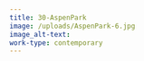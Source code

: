```yaml
---
title: 30-AspenPark
image: /uploads/AspenPark-6.jpg
image_alt-text:
work-type: contemporary
---
```

